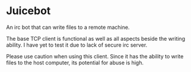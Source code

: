 # Juicebot
An irc bot that can write files to a remote machine.

The base TCP client is functional as well as all aspects beside the writing ability.  I have yet to test it due to lack of secure irc server.

Please use caution when using this client.  Since it has the ability to write files to the host computer, its potential for abuse is high.